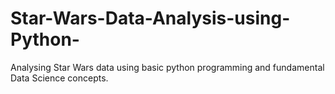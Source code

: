 # Star-Wars-Data-Analysis-using-Python-
Analysing Star Wars data using basic python programming and fundamental Data Science concepts.
